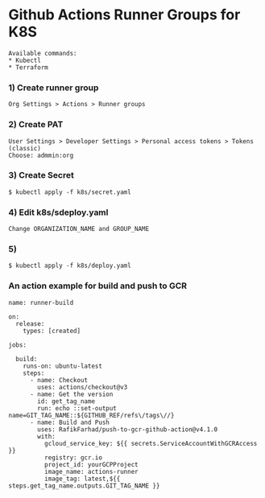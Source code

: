 # Github Actions Runner Groups for K8S
```
Available commands:
* Kubectl
* Terraform
```
### 1) Create runner group
```
Org Settings > Actions > Runner groups
```

### 2) Create PAT
```
User Settings > Developer Settings > Personal access tokens > Tokens (classic)
Choose: admmin:org
```

### 3) Create Secret
```
$ kubectl apply -f k8s/secret.yaml
```

### 4) Edit k8s/sdeploy.yaml
```
Change ORGANIZATION_NAME and GROUP_NAME
```

### 5)
```
$ kubectl apply -f k8s/deploy.yaml
```

### An action example for build and push to GCR
```
name: runner-build

on: 
  release:
    types: [created]

jobs:

  build:
    runs-on: ubuntu-latest
    steps:
      - name: Checkout
        uses: actions/checkout@v3
      - name: Get the version
        id: get_tag_name
        run: echo ::set-output name=GIT_TAG_NAME::${GITHUB_REF/refs\/tags\//}        
      - name: Build and Push
        uses: RafikFarhad/push-to-gcr-github-action@v4.1.0
        with:
          gcloud_service_key: ${{ secrets.ServiceAccountWithGCRAccess }}
          registry: gcr.io
          project_id: yourGCPProject
          image_name: actions-runner
          image_tag: latest,${{ steps.get_tag_name.outputs.GIT_TAG_NAME }}
```
